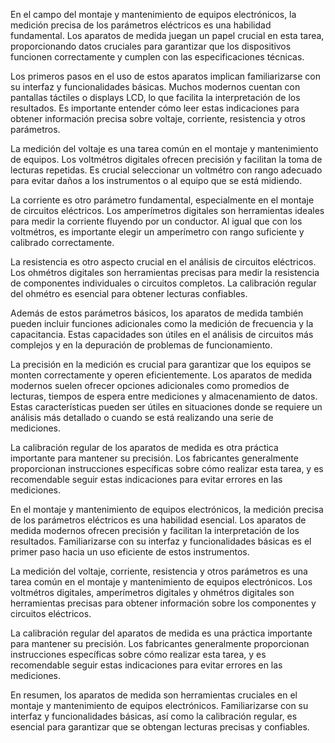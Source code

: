 En el campo del montaje y mantenimiento de equipos electrónicos, la medición precisa de los parámetros eléctricos es una habilidad fundamental. Los aparatos de medida juegan un papel crucial en esta tarea, proporcionando datos cruciales para garantizar que los dispositivos funcionen correctamente y cumplen con las especificaciones técnicas.

Los primeros pasos en el uso de estos aparatos implican familiarizarse con su interfaz y funcionalidades básicas. Muchos modernos cuentan con pantallas táctiles o displays LCD, lo que facilita la interpretación de los resultados. Es importante entender cómo leer estas indicaciones para obtener información precisa sobre voltaje, corriente, resistencia y otros parámetros.

La medición del voltaje es una tarea común en el montaje y mantenimiento de equipos. Los voltmétros digitales ofrecen precisión y facilitan la toma de lecturas repetidas. Es crucial seleccionar un voltmétro con rango adecuado para evitar daños a los instrumentos o al equipo que se está midiendo.

La corriente es otro parámetro fundamental, especialmente en el montaje de circuitos eléctricos. Los amperímetros digitales son herramientas ideales para medir la corriente fluyendo por un conductor. Al igual que con los voltmétros, es importante elegir un amperímetro con rango suficiente y calibrado correctamente.

La resistencia es otro aspecto crucial en el análisis de circuitos eléctricos. Los ohmétros digitales son herramientas precisas para medir la resistencia de componentes individuales o circuitos completos. La calibración regular del ohmétro es esencial para obtener lecturas confiables.

Además de estos parámetros básicos, los aparatos de medida también pueden incluir funciones adicionales como la medición de frecuencia y la capacitancia. Estas capacidades son útiles en el análisis de circuitos más complejos y en la depuración de problemas de funcionamiento.

La precisión en la medición es crucial para garantizar que los equipos se monten correctamente y operen eficientemente. Los aparatos de medida modernos suelen ofrecer opciones adicionales como promedios de lecturas, tiempos de espera entre mediciones y almacenamiento de datos. Estas características pueden ser útiles en situaciones donde se requiere un análisis más detallado o cuando se está realizando una serie de mediciones.

La calibración regular de los aparatos de medida es otra práctica importante para mantener su precisión. Los fabricantes generalmente proporcionan instrucciones específicas sobre cómo realizar esta tarea, y es recomendable seguir estas indicaciones para evitar errores en las mediciones.

En el montaje y mantenimiento de equipos electrónicos, la medición precisa de los parámetros eléctricos es una habilidad esencial. Los aparatos de medida modernos ofrecen precisión y facilitan la interpretación de los resultados. Familiarizarse con su interfaz y funcionalidades básicas es el primer paso hacia un uso eficiente de estos instrumentos.

La medición del voltaje, corriente, resistencia y otros parámetros es una tarea común en el montaje y mantenimiento de equipos electrónicos. Los voltmétros digitales, amperímetros digitales y ohmétros digitales son herramientas precisas para obtener información sobre los componentes y circuitos eléctricos.

La calibración regular del aparatos de medida es una práctica importante para mantener su precisión. Los fabricantes generalmente proporcionan instrucciones específicas sobre cómo realizar esta tarea, y es recomendable seguir estas indicaciones para evitar errores en las mediciones.

En resumen, los aparatos de medida son herramientas cruciales en el montaje y mantenimiento de equipos electrónicos. Familiarizarse con su interfaz y funcionalidades básicas, así como la calibración regular, es esencial para garantizar que se obtengan lecturas precisas y confiables.
